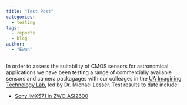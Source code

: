 ```yaml
---
title: "Test Post"
categories:
  - testing
tags:
  - reports
  - blog
author:
  - "Ewan"
---
```


In order to assess the suitability of CMOS sensors for astronomical applications we have been testing a range of commercially available sensors and camera packagages with our colleages in the [UA Imagining Technology Lab](https://itl.arizona.edu/), led by Dr. Michael Lesser.
Test results to date include:

- [Sony IMX571 in ZWO ASI2600](/assets/reports//ZWO_ASI2600MM_combined_report.pdf)
